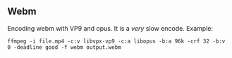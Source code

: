 ## Webm

Encoding webm with VP9 and opus. It is a *very* slow encode. Example:

````
ffmpeg -i file.mp4 -c:v libvpx-vp9 -c:a libopus -b:a 96k -crf 32 -b:v 0 -deadline good -f webm output.webm
````